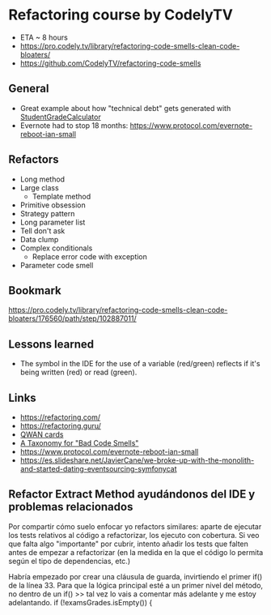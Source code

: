 # Refactoring course by CodelyTV

- ETA ~ 8 hours
- https://pro.codely.tv/library/refactoring-code-smells-clean-code-bloaters/
- https://github.com/CodelyTV/refactoring-code-smells

## General

- Great example about how "technical debt" gets generated with [StudentGradeCalculator](https://github.com/CodelyTV/refactoring-code-smells/blob/a0d323f6efb04aa453e982ec2552eed1c527b057/examples/java/java-student_grades-01_base/src/main/java/tv/codely/student_grades/StudentGradeCalculator.java)
- Evernote had to stop 18 months: https://www.protocol.com/evernote-reboot-ian-small

## Refactors

- Long method
- Large class
  - Template method
- Primitive obsession
- Strategy pattern
- Long parameter list
- Tell don't ask
- Data clump
- Complex conditionals
  - Replace error code with exception
- Parameter code smell

## Bookmark

https://pro.codely.tv/library/refactoring-code-smells-clean-code-bloaters/176560/path/step/102887011/

## Lessons learned

- The symbol in the IDE for the use of a variable (red/green) reflects if it's being written (red) or read (green).

## Links

- https://refactoring.com/
- https://refactoring.guru/
- [QWAN cards](https://www.youtube.com/watch?v=JQbsxc-BPrU)
- [A Taxonomy for "Bad Code Smells"](http://mikamantyla.eu/BadCodeSmellsTaxonomy.html)
- https://www.protocol.com/evernote-reboot-ian-small
- https://es.slideshare.net/JavierCane/we-broke-up-with-the-monolith-and-started-dating-eventsourcing-symfonycat

## Refactor Extract Method ayudándonos del IDE y problemas relacionados

Por compartir cómo suelo enfocar yo refactors similares: aparte de ejecutar los tests relativos al código a refactorizar, los ejecuto con cobertura. Si veo que falta algo "importante" por cubrir, intento añadir los tests que falten antes de empezar a refactorizar (en la medida en la que el código lo permita según el tipo de dependencias, etc.)

Habría empezado por crear una cláusula de guarda, invirtiendo el primer if() de la línea 33. Para que la lógica principal esté a un primer nivel del método, no dentro de un if() >> tal vez lo vais a comentar más adelante y me estoy adelantando.
if (!examsGrades.isEmpty()) {
